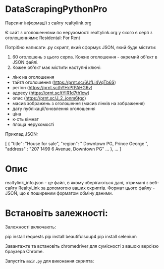 # DataScrapingPythonPro

Парсинг інформації з сайту realtylink.org

Є сайт з оголошеннями по нерухомості realtylink.org у якого є серп з оголошеннями: Residental: For Rent

Потрібно написати .py скрипт, який сформує JSON, який буде містити: 
1. 60 оголошень з цього серпа. Кожне оголошення - окремий об'єкт в JSON файлі. 
2. Кожен об'єкт має містити наступні ключі: 
- лінк на оголошення
- тайтл оголошення (https://prnt.sc/6UfLi4VqTb6S) 
- регіон (https://prnt.sc/hYHrPfPAHG6v) 
- адресу (https://prnt.sc/tYIR1d7th1cw) 
- опис (https://prnt.sc/J_2_jonm6tgc) 
- масив зображень з оголошення (масив лінків на зображення)
- дату публікації/оновлення оголошення
- ціна 
- к-сть кімнат
- площа нерухомості  

Приклад JSON:

[
  {
    "title": "House for sale",
    "region": " Downtown PG, Prince George ",
     "address" :  "207 1499 6 Avenue, Downtown PG"
    ...
  },
  ...
]

# Опис
realtylink_info.json - це файл, в якому зберігаються дані, отримані з веб-сайту RealtyLink за допомогою ваших скриптів. Формат цього файлу - JSON, що є поширеним форматом обміну даними.


# Встановіть залежності:

Залежності включають:

pip install requests
pip install beautifulsoup4
pip install selenium

Завантажте та встановіть chromedriver для сумісності з вашою версією браузера Chrome.

Запустіть `main.py` для виконання скрипта:
